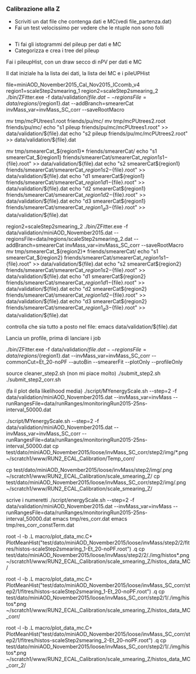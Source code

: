 ### Calibrazione alla Z

* Scriviti un dat file che contenga dati e MC(vedi file_partenza.dat)
* Fai un test velocissimo per vedere che le ntuple non sono folli
```

```
* Ti fai gli istogrammi del pileup per dati e MC
* Categorizza e crea i tree del pileup

Fai i pileupHist, con un draw secco di nPV per dati e MC

Il dat iniziale ha la lista dei dati, la lista dei MC e i pileUPHist

file=miniAOD_November2015_Cal_Nov2015_ICcomb_v4 region1=scaleStep2smearing_1 region2=scaleStep2smearing_2 ./bin/ZFitter.exe -f data/validation/${file}.dat --regionsFile=data/regions/${region1}.dat --addBranch=smearerCat invMass_var=invMass_SC_corr --saveRootMacro

mv tmp/mcPUtrees1.root friends/pu/mc/ mv tmp/mcPUtrees2.root friends/pu/mc/ echo "s1 pileup friends/pu/mc/mcPUtrees1.root" >> data/validation/${file}.dat echo "s2 pileup friends/pu/mc/mcPUtrees2.root" >> data/validation/${file}.dat

mv tmp/smearerCat_${region1}* friends/smearerCat/ echo "s1 smearerCat_${region1} friends/smearerCat/smearerCat_${region1}s1-${file}.root" >> data/validation/${file}.dat echo "s2 smearerCat${region1} friends/smearerCat/smearerCat_${region1}s2-${file}.root" >> data/validation/${file}.dat echo "d1 smearerCat${region1} friends/smearerCat/smearerCat_${region1}d1-${file}.root" >> data/validation/${file}.dat echo "d2 smearerCat${region1} friends/smearerCat/smearerCat_${region1}d2-${file}.root" >> data/validation/${file}.dat echo "d3 smearerCat${region1} friends/smearerCat/smearerCat_${region1}_d3-${file}.root" >> data/validation/${file}.dat

region2=scaleStep2smearing_2 ./bin/ZFitter.exe -f data/validation/miniAOD_November2015.dat --regionsFile=data/regions/scaleStep2smearing_2.dat --addBranch=smearerCat invMass_var=invMass_SC_corr --saveRootMacro mv tmp/smearerCat_${region2}* friends/smearerCat/ echo "s1 smearerCat_${region2} friends/smearerCat/smearerCat_${region1}s1-${file}.root" >> data/validation/${file}.dat echo "s2 smearerCat${region2} friends/smearerCat/smearerCat_${region1}s2-${file}.root" >> data/validation/${file}.dat echo "d1 smearerCat${region2} friends/smearerCat/smearerCat_${region1}d1-${file}.root" >> data/validation/${file}.dat echo "d2 smearerCat${region2} friends/smearerCat/smearerCat_${region1}d2-${file}.root" >> data/validation/${file}.dat echo "d3 smearerCat${region2} friends/smearerCat/smearerCat_${region1}_d3-${file}.root" >> data/validation/${file}.dat

controlla che sia tutto a posto nel file: emacs data/validation/${file}.dat

Lancia un profile, prima di lanciare i job

./bin/ZFitter.exe -f data/validation/${file}.dat --regionsFile=data/regions/${region1}.dat --invMass_var=invMass_SC_corr --commonCut=Et_20-noPF --autoBin --smearerFit --plotOnly --profileOnly

source cleaner_step2.sh (non mi piace molto) ./submit_step2.sh ./submit_step2_corr.sh

(fa il plot della likelihood media) ./script/MYenergyScale.sh --step=2 -f data/validation/miniAOD_November2015.dat --invMass_var=invMass --runRangesFile=data/runRanges/monitoringRun2015-25ns-interval_50000.dat

./script/MYenergyScale.sh --step=2 -f data/validation/miniAOD_November2015.dat --invMass_var=invMass_SC_corr --runRangesFile=data/runRanges/monitoringRun2015-25ns-interval_50000.dat cp test/dato/miniAOD_November2015/loose/invMass_SC_corr/step2/img/*.png ~/scratch1/www/RUN2_ECAL_Calibration/Temp_corr/

cp test/dato/miniAOD_November2015/loose/invMass/step2/img/.png ~/scratch1/www/RUN2_ECAL_Calibration/scale_smearing_Z/ cp test/dato/miniAOD_November2015/loose/invMass_SC_corr/step2/img/.png ~/scratch1/www/RUN2_ECAL_Calibration/scale_smearing_Z/

scrive i numeretti ./script/energyScale.sh --step=2 -f data/validation/miniAOD_November2015.dat --invMass_var=invMass --runRangesFile=data/runRanges/monitoringRun2015-25ns-interval_50000.dat emacs tmp/res_corr.dat emacs tmp/res_corr_constTerm.dat

root -l -b .L macro/plot_data_mc.C+ PlotMeanHist("test/dato/miniAOD_November2015/loose/invMass/step2/2/fitres/histos-scaleStep2smearing_1-Et_20-noPF.root") .q cp test/dato/miniAOD_November2015/loose/invMass/step2/2/./img/histos*.png ~/scratch1/www/RUN2_ECAL_Calibration/scale_smearing_Z/histos_data_MC/

root -l -b .L macro/plot_data_mc.C+ PlotMeanHist("test/dato/miniAOD_November2015/loose/invMass_SC_corr/step2/1/fitres/histos-scaleStep2smearing_1-Et_20-noPF.root") .q cp test/dato/miniAOD_November2015/loose/invMass_SC_corr/step2/1/./img/histos*.png ~/scratch1/www/RUN2_ECAL_Calibration/scale_smearing_Z/histos_data_MC_corr/

root -l -b .L macro/plot_data_mc.C+ PlotMeanHist("test/dato/miniAOD_November2015/loose/invMass_SC_corr/step2/1/fitres/histos-scaleStep2smearing_2-Et_20-noPF.root") .q cp test/dato/miniAOD_November2015/loose/invMass_SC_corr/step2/1/./img/histos*.png ~/scratch1/www/RUN2_ECAL_Calibration/scale_smearing_Z/histos_data_MC_corr_2/
